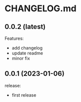# CHANGELOG.md

## 0.0.2 (latest)

Features:

  - add changelog
  - update readme
  - minor fix


## 0.0.1 (2023-01-06)

release:

  - first release